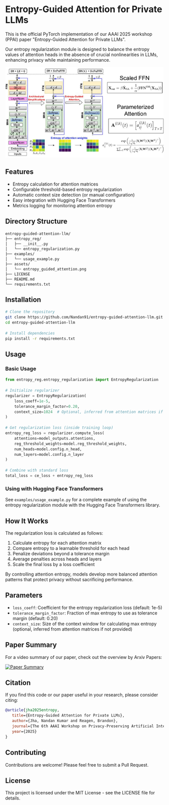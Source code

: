 # Entropy-Guided Attention for Private LLMs

This is the official PyTorch implementation of our AAAI 2025 workshop (PPAI) paper "Entropy-Guided Attention for Private LLMs". 

Our entropy regularization module is designed to balance the entropy values of attention heads in the absence of crucial nonlinearities in LLMs, enhancing privacy while maintaining performance.

![Entropy-guided Attention](https://github.com/Nandan91/entropy-guided-attention-llm/raw/main/assets/entropy_guided_attention.png)

## Features

- Entropy calculation for attention matrices
- Configurable threshold-based entropy regularization
- Automatic context size detection (or manual configuration)
- Easy integration with Hugging Face Transformers
- Metrics logging for monitoring attention entropy

## Directory Structure

```
entropy-guided-attention-llm/
├── entropy_reg/
│   ├── __init__.py
│   └── entropy_regularization.py
├── examples/
│   └── usage_example.py
├── assets/
│   └── entropy_guided_attention.png
├── LICENSE
├── README.md
└── requirements.txt
```

## Installation

```bash
# Clone the repository
git clone https://github.com/Nandan91/entropy-guided-attention-llm.git
cd entropy-guided-attention-llm

# Install dependencies
pip install -r requirements.txt
```

## Usage

### Basic Usage

```python
from entropy_reg.entropy_regularization import EntropyRegularization

# Initialize regularizer
regularizer = EntropyRegularization(
    loss_coeff=1e-5,
    tolerance_margin_factor=0.20,
    context_size=1024  # Optional, inferred from attention matrices if not provided
)

# Get regularization loss (inside training loop)
entropy_reg_loss = regularizer.compute_loss(
    attentions=model_outputs.attentions,
    reg_threshold_weights=model.reg_threshold_weights,
    num_heads=model.config.n_head,
    num_layers=model.config.n_layer
)

# Combine with standard loss
total_loss = ce_loss + entropy_reg_loss
```

### Using with Hugging Face Transformers

See `examples/usage_example.py` for a complete example of using the entropy regularization module with the Hugging Face Transformers library.

## How It Works

The regularization loss is calculated as follows:

1. Calculate entropy for each attention matrix
2. Compare entropy to a learnable threshold for each head
3. Penalize deviations beyond a tolerance margin
4. Average penalties across heads and layers
5. Scale the final loss by a loss coefficient

By controlling attention entropy, models develop more balanced attention patterns that protect privacy without sacrificing performance.

## Parameters

- `loss_coeff`: Coefficient for the entropy regularization loss (default: 1e-5)
- `tolerance_margin_factor`: Fraction of max entropy to use as tolerance margin (default: 0.20)
- `context_size`: Size of the context window for calculating max entropy (optional, inferred from attention matrices if not provided)

## Paper Summary

For a video summary of our paper, check out the overview by Arxiv Papers:

[![Paper Summary](https://img.youtube.com/vi/iX7dO8J7wuY/0.jpg)](https://www.youtube.com/watch?v=iX7dO8J7wuY)

## Citation

If you find this code or our paper useful in your research, please consider citing:

```bibtex
@article{jha2025entropy,
   title={Entropy-Guided Attention for Private LLMs},
   author={Jha, Nandan Kumar and Reagen, Brandon},
   journal={The 6th AAAI Workshop on Privacy-Preserving Artificial Intelligence},
   year={2025}
}
```

## Contributing

Contributions are welcome! Please feel free to submit a Pull Request.

## License

This project is licensed under the MIT License - see the LICENSE file for details.
